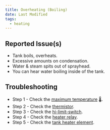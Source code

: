 ```yaml
---
title: Overheating (Boiling)
date: Last Modified 
tags:
  - heating
---
```

## Reported Issue(s)

- Tank boils, overheats.
- Excessive amounts on condensation.
- Water & steam spits out of sprayhead. 
- You can hear water boiling inside of the tank.

## Troubleshooting

- Step 1 - Check the [maximum temperature](/smartbrew/kb/max-temperature-setting/) 🌡️.
- Step 2 - Check the [thermistor](/smartbrew/kb/check-thermistor/).
- Step 3 - Check the [hi-limit-switch](/smartbrew/kb/check-hi-limit/).
- Step 4 - Check the [heater relay](/smartbrew/kb/check-heater-relay-overheating/).
- Step 5 - Check the [tank heater element](/smartbrew/kb/check-tank-element-overheating/).
